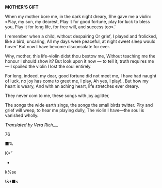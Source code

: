  
**MOTHER'S GIFT**

When my mother bore me, in the dark night dreary, She gave me a violin: «Play, my son, my dearest, Play it for good fortune, play for luck to bless you, Play it for long life, for free will, and success too».'

I remember when a child, without despairing Or grief, I played and frolicked, like a bird, uncaring, All my days were peaceful, at night sweet sleep would hover' But now I have become disconsolate for ever.

Why, mother, this life-violin didst thou bestow me, Without teaching me the honour I should show it? But look upon it now — to tell it, truth requires me — I spoiled the violin I lost the soul entirely.

For long, indeed, my dear, good fortune did not meet me, I have had naught of luck, no joy has come to greet me, I play, Ah yes, I play!.. But how my heart is weary, And with an aching heart, life stretches ever dreary.

They never com to me, these songs with joy aglitter,

The songs the wide earth sings, the songs the small birds twitter. Pity and grief will weep, to hear me playing dully, The violin I have—the soul is vanished wholly.

_Translated by Vera Rich__._

76

  

■%

К*”

*

k%se

!&*■<

  
